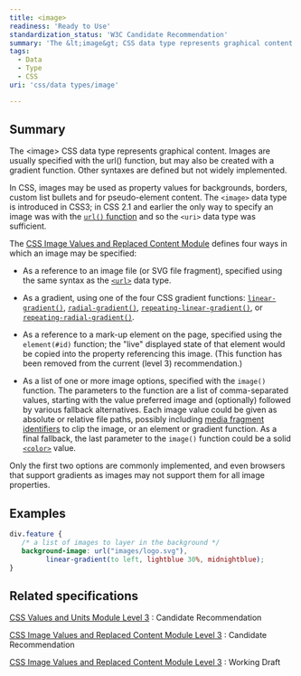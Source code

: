 ```yaml
---
title: <image>
readiness: 'Ready to Use'
standardization_status: 'W3C Candidate Recommendation'
summary: 'The &lt;image&gt; CSS data type represents graphical content.  Images are usually specified with the url() function, but may also be created with a gradient function.  Other syntaxes are defined but not widely implemented.'
tags:
  - Data
  - Type
  - CSS
uri: 'css/data types/image'

---
```

## Summary

The &lt;image&gt; CSS data type represents graphical content. Images are usually specified with the url() function, but may also be created with a gradient function. Other syntaxes are defined but not widely implemented.

 In CSS, images may be used as property values for backgrounds, borders, custom list bullets and for pseudo-element content. The `<image>` data type is introduced in CSS3; in CSS 2.1 and earlier the only way to specify an image was with the [`url()` function](/css/functions/url()) and so the `<uri>` data type was sufficient.

The [CSS Image Values and Replaced Content Module](http://www.w3.org/TR/css3-images) defines four ways in which an image may be specified:

-   As a reference to an image file (or SVG file fragment), specified using the same syntax as the [`<url>`](/css/data_types/url) data type.

-   As a gradient, using one of the four CSS gradient functions: [`linear-gradient()`](/css/functions/linear-gradient), [`radial-gradient()`](/css/functions/radial-gradient), [`repeating-linear-gradient()`](/css/functions/repeating-linear-gradient), or [`repeating-radial-gradient()`](/css/functions/repeating-radial-gradient).

-   As a reference to a mark-up element on the page, specified using the `element(#id)` function; the "live" displayed state of that element would be copied into the property referencing this image. (This function has been removed from the current (level 3) recommendation.)

-   As a list of one or more image options, specified with the `image()` function. The parameters to the function are a list of comma-separated values, starting with the value preferred image and (optionally) followed by various fallback alternatives. Each image value could be given as absolute or relative file paths, possibly including [media fragment identifiers](http://www.w3.org/TR/media-frags/#naming-space) to clip the image, or an element or gradient function. As a final fallback, the last parameter to the `image()` function could be a solid [`<color>`](/css/data_types/color) value.

Only the first two options are commonly implemented, and even browsers that support gradients as images may not support them for all image properties.

## Examples

``` css
div.feature {
   /* a list of images to layer in the background */
   background-image: url("images/logo.svg"),
         linear-gradient(to left, lightblue 30%, midnightblue);
}
```

## Related specifications

[CSS Values and Units Module Level 3](http://www.w3.org/TR/css3-values/#images)
:   Candidate Recommendation

[CSS Image Values and Replaced Content Module Level 3](http://www.w3.org/TR/css3-images/#image-values)
:   Candidate Recommendation

[CSS Image Values and Replaced Content Module Level 3](http://www.w3.org/TR/2012/WD-css3-images-20120112/)
:   Working Draft
